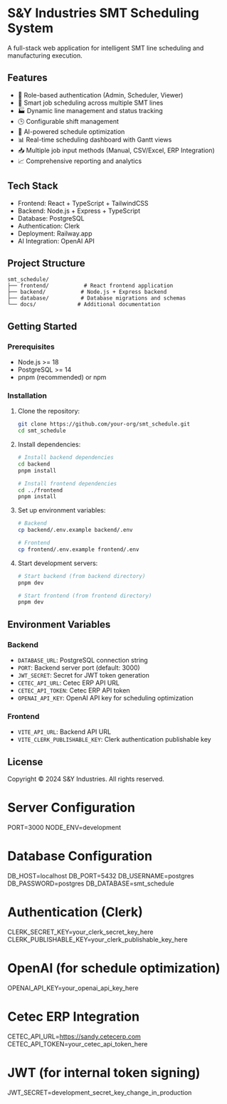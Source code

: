 # S&Y Industries SMT Scheduling System

A full-stack web application for intelligent SMT line scheduling and manufacturing execution.

## Features

- 🔐 Role-based authentication (Admin, Scheduler, Viewer)
- 📅 Smart job scheduling across multiple SMT lines
- 🏭 Dynamic line management and status tracking
- 🕒 Configurable shift management
- 🤖 AI-powered schedule optimization
- 📊 Real-time scheduling dashboard with Gantt views
- 📥 Multiple job input methods (Manual, CSV/Excel, ERP Integration)
- 📈 Comprehensive reporting and analytics

## Tech Stack

- Frontend: React + TypeScript + TailwindCSS
- Backend: Node.js + Express + TypeScript
- Database: PostgreSQL
- Authentication: Clerk
- Deployment: Railway.app
- AI Integration: OpenAI API

## Project Structure

```
smt_schedule/
├── frontend/           # React frontend application
├── backend/           # Node.js + Express backend
├── database/          # Database migrations and schemas
└── docs/             # Additional documentation
```

## Getting Started

### Prerequisites

- Node.js >= 18
- PostgreSQL >= 14
- pnpm (recommended) or npm

### Installation

1. Clone the repository:
   ```bash
   git clone https://github.com/your-org/smt_schedule.git
   cd smt_schedule
   ```

2. Install dependencies:
   ```bash
   # Install backend dependencies
   cd backend
   pnpm install

   # Install frontend dependencies
   cd ../frontend
   pnpm install
   ```

3. Set up environment variables:
   ```bash
   # Backend
   cp backend/.env.example backend/.env

   # Frontend
   cp frontend/.env.example frontend/.env
   ```

4. Start development servers:
   ```bash
   # Start backend (from backend directory)
   pnpm dev

   # Start frontend (from frontend directory)
   pnpm dev
   ```

## Environment Variables

### Backend
- `DATABASE_URL`: PostgreSQL connection string
- `PORT`: Backend server port (default: 3000)
- `JWT_SECRET`: Secret for JWT token generation
- `CETEC_API_URL`: Cetec ERP API URL
- `CETEC_API_TOKEN`: Cetec ERP API token
- `OPENAI_API_KEY`: OpenAI API key for scheduling optimization

### Frontend
- `VITE_API_URL`: Backend API URL
- `VITE_CLERK_PUBLISHABLE_KEY`: Clerk authentication publishable key

## License

Copyright © 2024 S&Y Industries. All rights reserved.

# Server Configuration
PORT=3000
NODE_ENV=development

# Database Configuration
DB_HOST=localhost
DB_PORT=5432
DB_USERNAME=postgres
DB_PASSWORD=postgres
DB_DATABASE=smt_schedule

# Authentication (Clerk)
CLERK_SECRET_KEY=your_clerk_secret_key_here
CLERK_PUBLISHABLE_KEY=your_clerk_publishable_key_here

# OpenAI (for schedule optimization)
OPENAI_API_KEY=your_openai_api_key_here

# Cetec ERP Integration
CETEC_API_URL=https://sandy.cetecerp.com
CETEC_API_TOKEN=your_cetec_api_token_here

# JWT (for internal token signing)
JWT_SECRET=development_secret_key_change_in_production